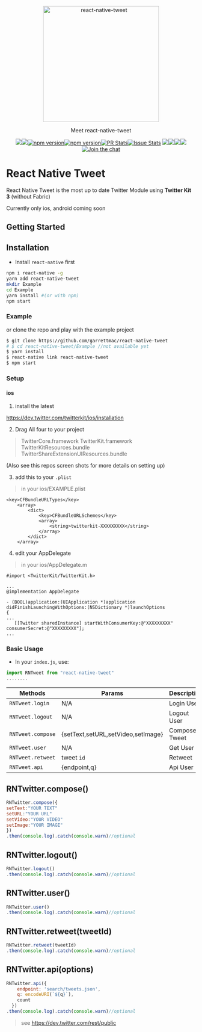 <p align="center"><img alt="react-native-tweet" src="snapshots/react-native-tweet/react-native-tweet.jpg" width="308"></p><p align="center">Meet react-native-tweet</p><p align="center"><a href="http://standardjs.com/"><img  src="https://img.shields.io/badge/code style-standard-brightgreen.svg?style=flat-square"></a><a href="http://standardjs.com/"><img  src="https://img.shields.io/github/downloads/atom/atom/latest/total.svg"></a><a href="https://npmjs.org/package/react-native-tweet"><img alt="npm version" src="http://img.shields.io/npm/v/react-native-tweet.svg?style=flat-square"></a><a href="https://npmjs.org/package/react-native-tweet"><img alt="npm version" src="http://img.shields.io/npm/dm/react-native-tweet.svg?style=flat-square"></a><a href="https://github.com/garrettmac/react-native-tweet/pulls?q=is:pr is:closed"><img alt="PR Stats" src="https://img.shields.io/issuestats/i/github/garrettmac/react-native-tweet.svg?style=flat-square"></a><a href="https://github.com/garrettmac/react-native-tweet/issues?q=is:issue is:closed"><img alt="Issue Stats" src="https://img.shields.io/issuestats/p/github/garrettmac/react-native-tweet.svg" style="flat-square"></a>   <a><img  src="https://img.shields.io/github/forks/garrettmac/react-native-tweet.svg"/></a><a><img  src="https://img.shields.io/github/stars/garrettmac/react-native-tweet.svg"/></a><a><img  src="https://img.shields.io/badge/license-MIT-blue.svg"/><a><img  src="https://img.shields.io/twitter/url/https/github.com/garrettmac/react-native-tweet.svg?style=social"></a><a href="https://gitter.im/garrettmac/react-native-tweet?utm_source=badge&utm_medium=badge&utm_campaign=pr-badge&utm_content=badge"><img alt="Join the chat" src="https://badges.gitter.im/garrettmac/react-native-tweet.svg"></a></p>

# React Native Tweet


React Native Tweet is the most up to date Twitter Module using **Twitter Kit 3** (without Fabric)

Currently only ios, android coming soon

## Getting Started

## Installation

- Install `react-native` first

```bash
npm i react-native -g
yarn add react-native-tweet
mkdir Example
cd Example
yarn install #(or with npm)
npm start
```


### Example

or clone the repo and play with the example project

```bash
$ git clone https://github.com/garrettmac/react-native-tweet
# $ cd react-native-tweet/Example //not available yet
$ yarn install
$ react-native link react-native-tweet
$ npm start
```
### Setup

#### ios

1. install the latest

https://dev.twitter.com/twitterkit/ios/installation


2. Drag All four to your project
> TwitterCore.framework
> TwitterKit.framework
> TwitterKitResources.bundle
> TwitterShareExtensionUIResources.bundle

(Also see this repos screen shots for more details on setting up)

3. add this to your `.plist`

> in your ios/EXAMPLE.plist

```
<key>CFBundleURLTypes</key>
	<array>
		<dict>
			<key>CFBundleURLSchemes</key>
			<array>
				<string>twitterkit-XXXXXXXXX</string>
			</array>
		</dict>
	</array>
```

4. edit your AppDelegate

> in your ios/AppDelegate.m


```
#import <TwitterKit/TwitterKit.h>

...
@implementation AppDelegate

- (BOOL)application:(UIApplication *)application didFinishLaunchingWithOptions:(NSDictionary *)launchOptions
{
...
   [[Twitter sharedInstance] startWithConsumerKey:@"XXXXXXXXX" consumerSecret:@"XXXXXXXXX"];
...
```

### Basic Usage

- In your `index.js`, use:

```jsx
import RNTweet from "react-native-tweet"
........
```








| Methods  | Params   | Description |
|------------------|------------------|------------------|
| `RNTweet.login` | N/A | Login User |
| `RNTweet.logout` | N/A | Logout User |
| `RNTweet.compose` | {setText,setURL,setVideo,setImage} | Compose Tweet  |
| `RNTweet.user` | N/A | Get User  |
| `RNTweet.retweet` | tweet `id` | Retweet  |
| `RNTweet.api` | {endpoint,q}| Api User |









## RNTwitter.compose()
```jsx
RNTwitter.compose({
setText:"YOUR TEXT"
setURL:"YOUR URL"
setVideo:"YOUR VIDEO"
setImage:"YOUR IMAGE"
})
.then(console.log).catch(console.warn)//optional

```
## RNTwitter.logout()
```jsx
RNTwitter.logout()
.then(console.log).catch(console.warn)//optional

```
## RNTwitter.user()
```jsx
RNTwitter.user()
.then(console.log).catch(console.warn)//optional

```
## RNTwitter.retweet(tweetId)
```jsx
RNTwitter.retweet(tweetId)
.then(console.log).catch(console.warn)//optional
```



## RNTwitter.api(options)


```jsx
RNTwitter.api({
    endpoint: 'search/tweets.json',
    q: encodeURI(`${q}`),
    count
  })
.then(console.log).catch(console.warn)//optional
  ```

  > see https://dev.twitter.com/rest/public
